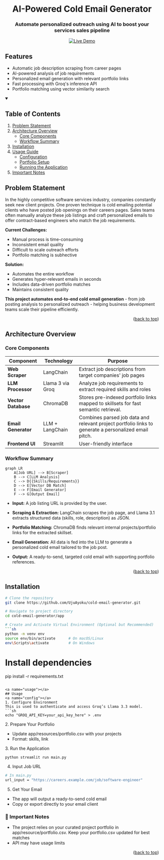 <a id="readme-top"></a>

<div align="center">
  <h1>AI-Powered Cold Email Generator</h1>
  <h3>Automate personalized outreach using AI to boost your services sales pipeline</h3>
  
  [![Live Demo](https://img.shields.io/badge/Try-Live_Demo-green)](https://cold-email-creator.streamlit.app/)

</div>

## Features

- Automatic job description scraping from career pages
- AI-powered analysis of job requirements
- Personalized email generation with relevant portfolio links
- Fast processing with Groq's inference API
- Portfolio matching using vector similarity search

<!-- TABLE OF CONTENTS -->
<details open>
  <summary><h2>Table of Contents</h2></summary>
  <ol>
    <li><a href="#problem-statement">Problem Statement</a></li>
    <li><a href="#architecture-overview">Architecture Overview</a>
      <ul>
        <li><a href="#core-components">Core Components</a></li>
        <li><a href="#workflow-summary">Workflow Summary</a></li>
      </ul>
    </li>
    <li><a href="#installation">Installation</a></li>
    <li><a href="#usage">Usage Guide</a>
      <ul>
        <li><a href="#config">Configuration</a></li>
        <li><a href="#portfolio-setup">Portfolio Setup</a></li>
        <li><a href="#running-the-app">Running the Application</a></li>
      </ul>
    </li>
    <li><a href="#notes">Important Notes</a></li>
  </ol>
</details>

<!-- PROBLEM STATEMENT -->
<a name="problem-statement"></a>
## Problem Statement
In the highly competitive software services industry, companies constantly seek new client projects. One proven technique is cold emailing potential clients who have posted job openings on their careers pages. Sales teams often manually analyze these job listings and craft personalized emails to offer contract-based engineers who match the job requirements. 

**Current Challenges:** 
- Manual process is time-consuming
- Inconsistent email quality
- Difficult to scale outreach efforts
- Portfolio matching is subhective

**Solution:**
- Automates the entire workflow
- Generates hyper-relevant emails in seconds
- Includes data-driven portfolio matches
- Maintains consistent quality

**This project automates end-to-end cold email generation** - from job posting analysis to personalized outreach - helping business development teams scale their pipeline efficiently.

<p align="right">(<a href="#readme-top">back to top</a>)</p>

<a name="architecture-overview"></a>
## Architecture Overview
<a name="core-components"></a>
### Core Components

| Component | Technology | Purpose | 
|-----------|------------|---------|
| **Web Scraper** | LangChain | Extract job descriptions from target companies' job pages | 
| **LLM Processor** | Llama 3 via Groq | Analyze job requirements to extract required skills and roles| 
| **Vector Database** | ChromaDB | Stores pre-indexed portfolio links mapped to skillsets for fast semantic retrieval. | 
| **Email Generator** | LLM + LangChain | Combines parsed job data and relevant project portfolio links to generate a personalized email pitch. | 
| **Frontend UI** | Streamlit | User-friendly interface |  


<a name="workflow-summary"></a>
### Workflow Summary

```mermaid
graph LR
    A[Job URL] --> B[Scraper]
    B --> C[LLM Analysis]
    C --> D{{Skills/Requirements}}
    D --> E[Vector DB Match]
    E --> F[Email Generator]
    F --> G[Output Email]
```

- **Input:** A job listing URL is provided by the user.

- **Scraping & Extraction:** LangChain scrapes the job page, and Llama 3.1 extracts structured data (skills, role, description) as JSON.

- **Portfolio Matching:** ChromaDB finds relevant internal projects/portfolio links for the extracted skillset.

- **Email Generation:** All data is fed into the LLM to generate a personalized cold email tailored to the job post.

- **Output:** A ready-to-send, targeted cold email with supporting portfolio references.

<p align="right">(<a href="#readme-top">back to top</a>)</p>

<a name="installation"></a>
## Installation
```sh
# Clone the repository
git clone https://github.com/UjuAyoku/cold-email-generator.git

# Navigate to project directory
cd cold-email-generator/app

# Create and Activate Virtual Environment (Optional but Recommended)
```sh
python -m venv env
source env/bin/activate      # On macOS/Linux
env\Scripts\activate         # On Windows
```

# Install dependencies
pip install -r requirements.txt
```

<a name="usage"></a>
## Usage
<a name="config"></a>
1. Configure Environment
This is used to authenticate and access Groq’s Llama 3.3 model.
```sh
echo "GROQ_API_KEY=your_api_key_here" > .env  
```

<a name="portfolio-setup"></a>
2. Prepare Your Portfolio
- Update app/resources/portfolio.csv with your projects
- Format: skills, link

<a name="running-the-app"></a>
3. Run the Application
```sh
python streamlit run main.py
```

4. Input Job URL
```sh
# In main.py
url_input = "https://careers.example.com/job/software-engineer"
```

5. Get Your Email
- The app will output a ready-to-send cold email
- Copy or export directly to your email client

<a name="notes"></a>
### :pushpin: Important Notes
- The project relies on your curated project portfolio in app/resource/portfolio.csv.  Keep your portfolio.csv updated for best matches
- API may have usage limits 

<p align="right">(<a href="#readme-top">back to top</a>)</p>
